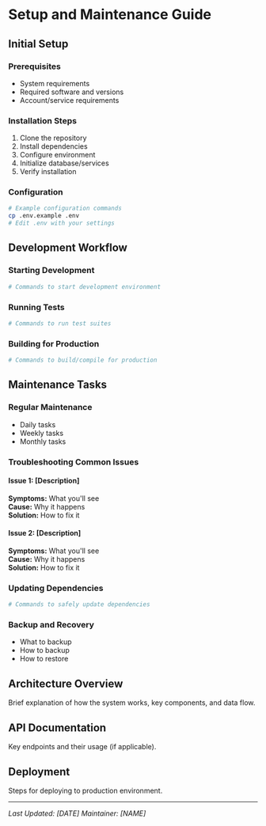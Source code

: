 # Setup and Maintenance Guide

## Initial Setup

### Prerequisites
- System requirements
- Required software and versions
- Account/service requirements

### Installation Steps
1. Clone the repository
2. Install dependencies
3. Configure environment
4. Initialize database/services
5. Verify installation

### Configuration
```bash
# Example configuration commands
cp .env.example .env
# Edit .env with your settings
```

## Development Workflow

### Starting Development
```bash
# Commands to start development environment
```

### Running Tests
```bash
# Commands to run test suites
```

### Building for Production
```bash
# Commands to build/compile for production
```

## Maintenance Tasks

### Regular Maintenance
- Daily tasks
- Weekly tasks
- Monthly tasks

### Troubleshooting Common Issues
#### Issue 1: [Description]
**Symptoms:** What you'll see  
**Cause:** Why it happens  
**Solution:** How to fix it

#### Issue 2: [Description]
**Symptoms:** What you'll see  
**Cause:** Why it happens  
**Solution:** How to fix it

### Updating Dependencies
```bash
# Commands to safely update dependencies
```

### Backup and Recovery
- What to backup
- How to backup
- How to restore

## Architecture Overview
Brief explanation of how the system works, key components, and data flow.

## API Documentation
Key endpoints and their usage (if applicable).

## Deployment
Steps for deploying to production environment.

---
*Last Updated: [DATE]*
*Maintainer: [NAME]*
